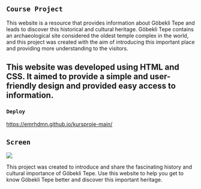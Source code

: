 ## `Course Project`

This website is a resource that provides information about Göbekli Tepe and leads to discover this historical and cultural heritage. Göbekli Tepe contains an archaeological site considered the oldest temple complex in the world, and this project was created with the aim of introducing this important place and providing more understanding to the visitors.

<h2>This website was developed using HTML and CSS. It aimed to provide a simple and user-friendly design and provided easy access to information.</h2>

### `Deploy`
https://emrhdmn.github.io/kursproje-main/

## `Screen`

![](/screen1.png)

This project was created to introduce and share the fascinating history and cultural importance of Göbekli Tepe. Use this website to help you get to know Göbekli Tepe better and discover this important heritage.

